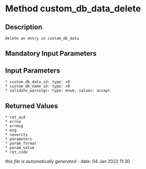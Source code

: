 # Method custom_db_data_delete

## Description
	Delete an entry in custom_db_data

## Mandatory Input Parameters

## Input Parameters
	* custom_db_data_id: type: >0
	* custom_db_name_id: type: >0
	* validate_warnings: type: enum, values: accept

## Returned Values
	* ret_oid
	* errno
	* errmsg
	* msg
	* severity
	* parameters
	* param_format
	* param_value
	* ret_code


*this file is automatically generated* - date: 04 Jan 2022 11:30